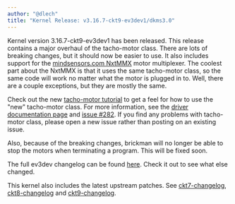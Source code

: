 ```yaml
---
author: "@dlech"
title: "Kernel Release: v3.16.7-ckt9-ev3dev1/dkms3.0"
---
```


Kernel version 3.16.7-ckt9-ev3dev1 has been released. This release contains a
major overhaul of the tacho-motor class. There are lots of breaking changes,
but it should now be easier to use. It also includes support for the
[mindsensors.com NxtMMX][nxtmmx] motor multiplexer. The coolest part about the
NxtMMX is that it uses the same tacho-motor class, so the same code will work
no matter what the motor is plugged in to. Well, there are a couple exceptions,
but they are mostly the same.

Check out the new [tacho-motor tutorial] to get a feel for how to use the "new"
tacho-motor class. For more information, see the [driver documentation
page][tacho-motor-class] and [issue #282]. If you find any problems with
tacho-motor class, please open a new issue rather than posting on an existing
issue.

Also, because of the breaking changes, brickman will no longer be able to stop
the motors when terminating a program. This will be fixed soon.

The full ev3dev changelog can be found [here][ev3dev-changelog]. Check it out to
see what else changed.

This kernel also includes the latest upstream patches. See [ckt7-changelog],
[ckt8-changelog] and [ckt9-changelog].

[nxtmmx]: /docs/sensors/mindsensors.com-multiplexer-for-nxt-ev3-motors/
[tacho-motor tutorial]: /docs/tutorials/tacho-motors
[tacho-motor-class]: /docs/drivers/tacho-motor-class
[issue #282]: https://github.com/ev3dev/ev3dev/issues/282
[ckt7-changelog]: https://lists.ubuntu.com/archives/kernel-team/2015-February/053954.html
[ckt8-changelog]: https://lists.ubuntu.com/archives/kernel-team/2015-March/054471.html
[ckt9-changelog]: https://lists.ubuntu.com/archives/kernel-team/2015-March/055185.html
[ev3dev-changelog]: https://github.com/ev3dev/ev3dev-kpkg/blob/b39e9f938be16ac555f54720bbc6b26a9afd2f14/debian/changelog
